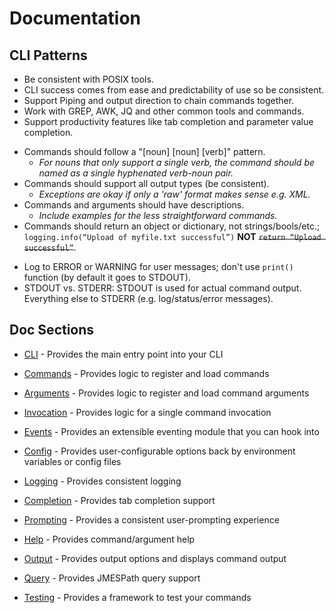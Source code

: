 Documentation
=============

CLI Patterns
------------

- Be consistent with POSIX tools.
- CLI success comes from ease and predictability of use so be consistent.
- Support Piping and output direction to chain commands together.
- Work with GREP, AWK, JQ and other common tools and commands.
- Support productivity features like tab completion and parameter value completion.

* Commands should follow a "[noun] [noun] [verb]" pattern.
    * *For nouns that only support a single verb, the command should be named as a single hyphenated verb-noun pair.*
* Commands should support all output types (be consistent).
    * *Exceptions are okay if only a 'raw' format makes sense e.g. XML.*
* Commands and arguments should have descriptions.
    * *Include examples for the less straightforward commands.*
* Commands should return an object or dictionary, not strings/bools/etc.; `logging.info(“Upload of myfile.txt successful”)` **NOT** ~~`return “Upload successful”`~~.

- Log to ERROR or WARNING for user messages; don't use `print()` function (by default it goes to STDOUT).
- STDOUT vs. STDERR: STDOUT is used for actual command output. Everything else to STDERR (e.g. log/status/error messages).


Doc Sections
------------

- [CLI](cli.md) - Provides the main entry point into your CLI

- [Commands](commands.md) - Provides logic to register and load commands

- [Arguments](arguments.md) - Provides logic to register and load command arguments

- [Invocation](invocation.md) - Provides logic for a single command invocation

- [Events](events.md) - Provides an extensible eventing module that you can hook into

- [Config](config.md) - Provides user-configurable options back by environment variables or config files

- [Logging](logging.md) - Provides consistent logging

- [Completion](completion.md) - Provides tab completion support

- [Prompting](prompting.md) - Provides a consistent user-prompting experience

- [Help](help.md) - Provides command/argument help

- [Output](output.md) - Provides output options and displays command output

- [Query](query.md) - Provides JMESPath query support

- [Testing](testing.md) - Provides a framework to test your commands

